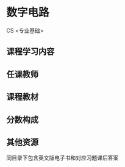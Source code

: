 # 数字电路
<div class="badges">
<span class="badge cs-badge">CS <专业基础></span>
</div>


## 课程学习内容

## 任课教师

## 课程教材

## 分数构成

## 其他资源

同目录下包含英文版电子书和对应习题课后答案